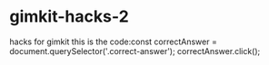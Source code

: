 # gimkit-hacks-2
hacks for gimkit
this is the code:const correctAnswer = document.querySelector('.correct-answer');
correctAnswer.click();
